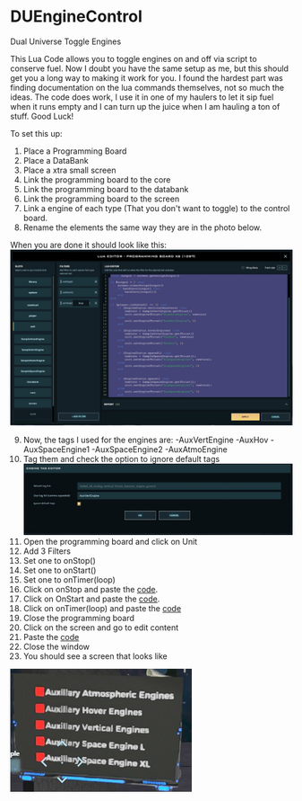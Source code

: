 # DUEngineControl
Dual Universe Toggle Engines

This Lua Code allows you to toggle engines on and off via script to conserve fuel.  Now I doubt you have the same setup as me, but this should get you a long way to making it work for you.  I found the hardest part was finding documentation on the lua commands themselves, not so much the ideas.  The code does work, I use it in one of my haulers to let it sip fuel when it runs empty and I can turn up the juice when I am hauling a ton of stuff.  Good Luck!

To set this up:

1) Place a Programming Board
2) Place a DataBank
3) Place a xtra small screen
4) Link the programming board to the core
5) Link the programming board to the databank
6) Link the programming board to the screen
7) Link a engine of each type (That you don't want to toggle) to the control board.
8) Rename the elements the same way they are in the photo below.

When you are done it should look like this:
![image](https://github.com/FairfieldTekLLC/DUEngineControl/blob/main/ControlBoardConfig.JPG)

9) Now, the tags I used for the engines are:
      -AuxVertEngine
      -AuxHov
      -AuxSpaceEngine1
      -AuxSpaceEngine2
      -AuxAtmoEngine
10) Tag them and check the option to ignore default tags
![image](https://github.com/FairfieldTekLLC/DUEngineControl/blob/main/engineTags.JPG)
11) Open the programming board and click on Unit
12) Add 3 Filters
13) Set one to onStop()
14) Set one to onStart()
15) Set one to onTimer(loop)
16) Click on onStop and paste the [code](https://raw.githubusercontent.com/FairfieldTekLLC/DUEngineControl/main/onStop().lua).
17) Click on OnStart and paste the [code](https://raw.githubusercontent.com/FairfieldTekLLC/DUEngineControl/main/onStart.lua).
18) Click on onTimer(loop) and paste the [code](https://raw.githubusercontent.com/FairfieldTekLLC/DUEngineControl/main/onTimer(loop).lua)
19) Close the programming board
20) Click on the screen and go to edit content
21) Paste the [code](https://raw.githubusercontent.com/FairfieldTekLLC/DUEngineControl/main/Display.lua)
22) Close the window
23) You should see a screen that looks like

![image](https://github.com/FairfieldTekLLC/DUEngineControl/blob/main/display.jpg)



